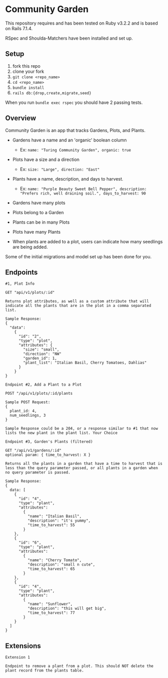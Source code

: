 # Community Garden

This repository requires and has been tested on Ruby v3.2.2 and is based on Rails 7.1.4.

RSpec and Shoulda-Matchers have been installed and set up.

## Setup

1. fork this repo
2. clone your fork
3. `git clone <repo_name>`
4. `cd <repo_name>`
5. `bundle install`
6. `rails db:{drop,create,migrate,seed}`

When you run `bundle exec rspec` you should have 2 passing tests.

## Overview

Community Garden is an app that tracks Gardens, Plots, and Plants.

* Gardens have a name and an 'organic' boolean column
  * Ex: `name: "Turing Community Garden", organic: true`
* Plots have a size and a direction
  * Ex: `size: "Large", direction: "East"`
* Plants have a name, description, and days to harvest.
  * Ex: `name: "Purple Beauty Sweet Bell Pepper", description: "Prefers rich, well draining soil.", days_to_harvest: 90`
  
* Gardens have many plots
* Plots belong to a Garden
* Plants can be in many Plots
* Plots have many Plants
* When plants are added to a plot, users can indicate how many seedlings are being added.

Some of the initial migrations and model set up has been done for you.

## Endpoints

```
#1, Plot Info

GET "api/v1/plots/:id"

Returns plot attributes, as well as a custom attribute that will indicate all the plants that are in the plot in a comma separated list.

Sample Response:
{
  "data": 
    {
      "id": "2",
      "type": "plot",
      "attributes": {
        "size": "small",
        "direction": "NW"
        "garden_id": 1,
        "plant_list": "Italian Basil, Cherry Tomatoes, Dahlias"
      }
    }
}
```

```
Endpoint #2, Add a Plant to a Plot

POST "/api/v1/plots/:id/plants

Sample POST Request:
{
  plant_id: 4,
  num_seedlings, 3
}

Sample Response could be a 204, or a response similar to #1 that now lists the new plant in the plant list. Your Choice
```

```
Endpoint #3, Garden's Plants (filtered)

GET "/api/v1/gardens/:id"
optional param: { time_to_harvest: X }

Returns all the plants in a garden that have a time to harvest that is less than the query parameter passed, or all plants in a garden when no query parameter is passed.

Sample Response:
{
  data: [
    {
      "id": "4",
      "type": "plant",
      "attributes":
        {
          "name": "Italian Basil",
          "description": "it's yummy",
          "time_to_harvest": 55
        }
    },
    {
      "id": "6",
      "type": "plant",
      "attributes":
        {
          "name": "Cherry Tomato",
          "description": "small n cute",
          "time_to_harvest": 65
        }
    },
    {
      "id": "4",
      "type": "plant",
      "attributes":
        {
          "name": "Sunflower",
          "description": "this will get big",
          "time_to_harvest": 77
        }
    }
  ]
}
```

## Extensions

```
Extension 1

Endpoint to remove a plant from a plot. This should NOT delete the plant record from the plants table.
```
